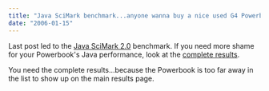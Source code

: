 ```yaml
---
title: "Java SciMark benchmark...anyone wanna buy a nice used G4 Powerbook?"
date: "2006-01-15"
---
```


Last post led to the [Java SciMark 2.0](http://math.nist.gov/scimark2/) benchmark. If you need more shame for your Powerbook's Java performance, look at the [complete results](http://math.nist.gov/cgi-bin/ScimarkSummary?complete).

You need the complete results...because the Powerbook is too far away in the list to show up on the main results page.
